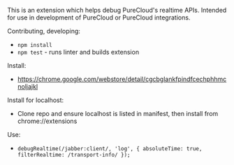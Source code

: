 This is an extension which helps debug PureCloud's realtime APIs. Intended for use in
development of PureCloud or PureCloud integrations.

Contributing, developing:
  - `npm install`
  - `npm test` - runs linter and builds extension

Install:
 - https://chrome.google.com/webstore/detail/cgcbglankfpindfcechphhmcnoljajkl

Install for localhost:
 - Clone repo and ensure localhost is listed in manifest, then install from
 chrome://extensions

Use:
 - `debugRealtime(/jabber:client/, 'log', { absoluteTime: true, filterRealtime: /transport-info/ });`
